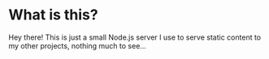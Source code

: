 # What is this?

Hey there!
This is just a small Node.js server I use to serve static content to my other projects, nothing much to see...
